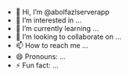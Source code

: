 - 👋 Hi, I’m @abolfazlserverapp
- 👀 I’m interested in ...
- 🌱 I’m currently learning ...
- 💞️ I’m looking to collaborate on ...
- 📫 How to reach me ...
- 😄 Pronouns: ...
- ⚡ Fun fact: ...

<!---
abolfazlserverapp/abolfazlserverapp is a ✨ special ✨ repository because its `README.md` (this file) appears on your GitHub profile.
You can click the Preview link to take a look at your changes.
--->

